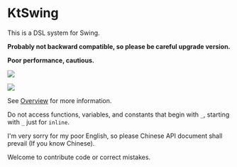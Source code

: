 # KtSwing

This is a DSL system for Swing.

**Probably not backward compatible, so please be careful upgrade version.**

**Poor performance, cautious.**

[![](https://jitpack.io/v/mslxl/KtGUI.svg)](https://jitpack.io/#mslxl/KtGUI)

[![](https://travis-ci.org/mslxl/KtGUI.svg?branch=master)](https://travis-ci.org/mslxl/KtGUI/)

See [Overview](src/test/kotlin/Overview.kt) for more information.

Do not access functions, variables, and constants that begin with `_`, starting with `_`  just for `inline`.

I'm very sorry for my poor English, so please Chinese API document shall prevail (If you know Chinese).

Welcome to contribute code or correct mistakes.
